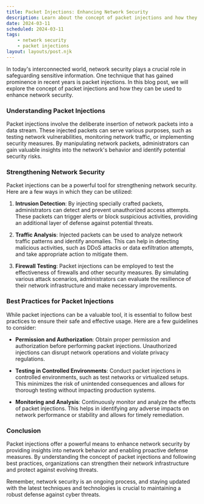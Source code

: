 ```yaml
---
title: Packet Injections: Enhancing Network Security
description: Learn about the concept of packet injections and how they can be used to strengthen network security.
date: 2024-03-11
scheduled: 2024-03-11
tags:
	- network security
	- packet injections
layout: layouts/post.njk
---
```


In today's interconnected world, network security plays a crucial role in safeguarding sensitive information. One technique that has gained prominence in recent years is packet injections. In this blog post, we will explore the concept of packet injections and how they can be used to enhance network security.

### Understanding Packet Injections

Packet injections involve the deliberate insertion of network packets into a data stream. These injected packets can serve various purposes, such as testing network vulnerabilities, monitoring network traffic, or implementing security measures. By manipulating network packets, administrators can gain valuable insights into the network's behavior and identify potential security risks.

### Strengthening Network Security

Packet injections can be a powerful tool for strengthening network security. Here are a few ways in which they can be utilized:

1. **Intrusion Detection**: By injecting specially crafted packets, administrators can detect and prevent unauthorized access attempts. These packets can trigger alerts or block suspicious activities, providing an additional layer of defense against potential threats.

2. **Traffic Analysis**: Injected packets can be used to analyze network traffic patterns and identify anomalies. This can help in detecting malicious activities, such as DDoS attacks or data exfiltration attempts, and take appropriate action to mitigate them.

3. **Firewall Testing**: Packet injections can be employed to test the effectiveness of firewalls and other security measures. By simulating various attack scenarios, administrators can evaluate the resilience of their network infrastructure and make necessary improvements.

### Best Practices for Packet Injections

While packet injections can be a valuable tool, it is essential to follow best practices to ensure their safe and effective usage. Here are a few guidelines to consider:

- **Permission and Authorization**: Obtain proper permission and authorization before performing packet injections. Unauthorized injections can disrupt network operations and violate privacy regulations.

- **Testing in Controlled Environments**: Conduct packet injections in controlled environments, such as test networks or virtualized setups. This minimizes the risk of unintended consequences and allows for thorough testing without impacting production systems.

- **Monitoring and Analysis**: Continuously monitor and analyze the effects of packet injections. This helps in identifying any adverse impacts on network performance or stability and allows for timely remediation.

### Conclusion

Packet injections offer a powerful means to enhance network security by providing insights into network behavior and enabling proactive defense measures. By understanding the concept of packet injections and following best practices, organizations can strengthen their network infrastructure and protect against evolving threats.

Remember, network security is an ongoing process, and staying updated with the latest techniques and technologies is crucial to maintaining a robust defense against cyber threats.
